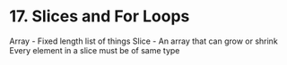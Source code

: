 # 17. Slices and For Loops

Array   - Fixed length list of things
Slice   - An array that can grow or shrink
Every element in a slice must be of same type